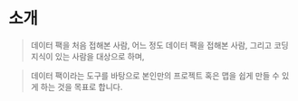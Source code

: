 # 소개

> 데이터 팩을 처음 접해본 사람, 어느 정도 데이터 팩을 접해본 사람, 
> 그리고 코딩 지식이 있는 사람을 대상으로 하며, 

> 데이터 팩이라는 도구를 바탕으로 본인만의 프로젝트 혹은
> 맵을 쉽게 만들 수 있게 하는 것을 목표로 합니다.
